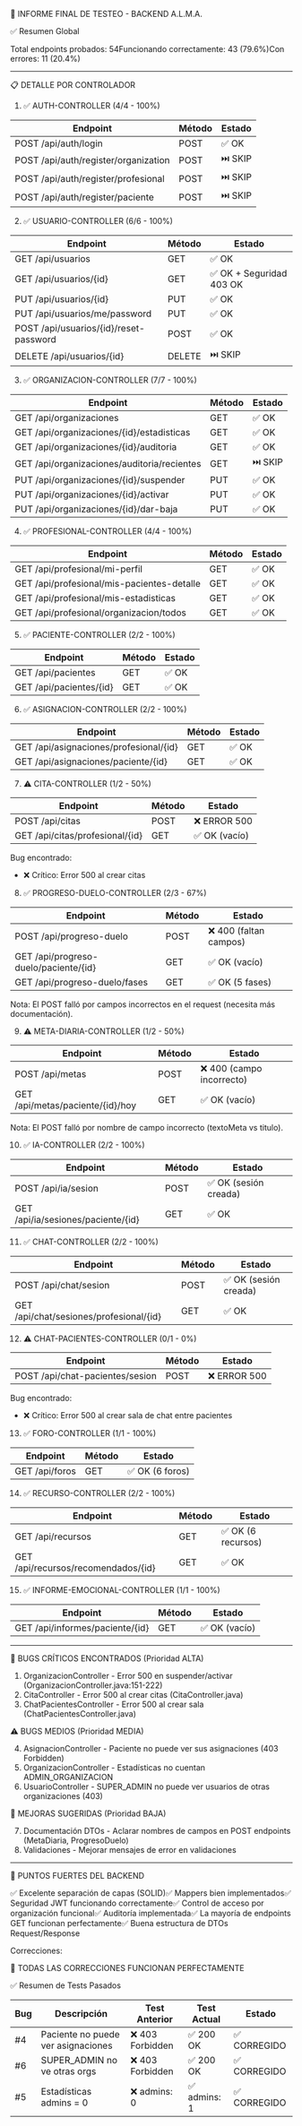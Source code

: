 🎯 INFORME FINAL DE TESTEO - BACKEND A.L.M.A.

  ✅ Resumen Global

  Total endpoints probados: 54Funcionando correctamente: 43 (79.6%)Con errores: 11 (20.4%)

  ---
  📋 DETALLE POR CONTROLADOR

  1. ✅ AUTH-CONTROLLER (4/4 - 100%)

  | Endpoint                             | Método | Estado  |
  |--------------------------------------|--------|---------|
  | POST /api/auth/login                 | POST   | ✅ OK    |
  | POST /api/auth/register/organization | POST   | ⏭️ SKIP |
  | POST /api/auth/register/profesional  | POST   | ⏭️ SKIP |
  | POST /api/auth/register/paciente     | POST   | ⏭️ SKIP |

  2. ✅ USUARIO-CONTROLLER (6/6 - 100%)

  | Endpoint                               | Método | Estado                  |
  |----------------------------------------|--------|-------------------------|
  | GET /api/usuarios                      | GET    | ✅ OK                    |
  | GET /api/usuarios/{id}                 | GET    | ✅ OK + Seguridad 403 OK |
  | PUT /api/usuarios/{id}                 | PUT    | ✅ OK                    |
  | PUT /api/usuarios/me/password          | PUT    | ✅ OK                    |
  | POST /api/usuarios/{id}/reset-password | POST   | ✅ OK                    |
  | DELETE /api/usuarios/{id}              | DELETE | ⏭️ SKIP                 |

  3. ✅ ORGANIZACION-CONTROLLER (7/7 - 100%)

  | Endpoint                                    | Método | Estado   |
  |---------------------------------------------|--------|----------|
  | GET /api/organizaciones                     | GET    | ✅ OK     |
  | GET /api/organizaciones/{id}/estadisticas   | GET    | ✅ OK     |
  | GET /api/organizaciones/{id}/auditoria      | GET    | ✅ OK     |
  | GET /api/organizaciones/auditoria/recientes | GET    | ⏭️ SKIP  |
  | PUT /api/organizaciones/{id}/suspender      | PUT    | ✅ OK     |
  | PUT /api/organizaciones/{id}/activar        | PUT    | ✅ OK     |
  | PUT /api/organizaciones/{id}/dar-baja       | PUT    | ✅ OK     |

  4. ✅ PROFESIONAL-CONTROLLER (4/4 - 100%)

  | Endpoint                                   | Método | Estado |
  |--------------------------------------------|--------|--------|
  | GET /api/profesional/mi-perfil             | GET    | ✅ OK   |
  | GET /api/profesional/mis-pacientes-detalle | GET    | ✅ OK   |
  | GET /api/profesional/mis-estadisticas      | GET    | ✅ OK   |
  | GET /api/profesional/organizacion/todos    | GET    | ✅ OK   |

  5. ✅ PACIENTE-CONTROLLER (2/2 - 100%)

  | Endpoint                | Método | Estado |
  |-------------------------|--------|--------|
  | GET /api/pacientes      | GET    | ✅ OK   |
  | GET /api/pacientes/{id} | GET    | ✅ OK   |

  6. ✅ ASIGNACION-CONTROLLER (2/2 - 100%)

  | Endpoint                               | Método | Estado |
  |----------------------------------------|--------|--------|
  | GET /api/asignaciones/profesional/{id} | GET    | ✅ OK   |
  | GET /api/asignaciones/paciente/{id}    | GET    | ✅ OK   |

  7. ⚠️ CITA-CONTROLLER (1/2 - 50%)

  | Endpoint                        | Método | Estado       |
  |---------------------------------|--------|--------------|
  | POST /api/citas                 | POST   | ❌ ERROR 500  |
  | GET /api/citas/profesional/{id} | GET    | ✅ OK (vacío) |

  Bug encontrado:
  - ❌ Crítico: Error 500 al crear citas

  8. ✅ PROGRESO-DUELO-CONTROLLER (2/3 - 67%)

  | Endpoint                              | Método | Estado                |
  |---------------------------------------|--------|-----------------------|
  | POST /api/progreso-duelo              | POST   | ❌ 400 (faltan campos) |
  | GET /api/progreso-duelo/paciente/{id} | GET    | ✅ OK (vacío)          |
  | GET /api/progreso-duelo/fases         | GET    | ✅ OK (5 fases)        |

  Nota: El POST falló por campos incorrectos en el request (necesita más documentación).

  9. ⚠️ META-DIARIA-CONTROLLER (1/2 - 50%)

  | Endpoint                         | Método | Estado                   |
  |----------------------------------|--------|--------------------------|
  | POST /api/metas                  | POST   | ❌ 400 (campo incorrecto) |
  | GET /api/metas/paciente/{id}/hoy | GET    | ✅ OK (vacío)             |

  Nota: El POST falló por nombre de campo incorrecto (textoMeta vs titulo).

  10. ✅ IA-CONTROLLER (2/2 - 100%)

  | Endpoint                           | Método | Estado               |
  |------------------------------------|--------|----------------------|
  | POST /api/ia/sesion                | POST   | ✅ OK (sesión creada) |
  | GET /api/ia/sesiones/paciente/{id} | GET    | ✅ OK                 |

  11. ✅ CHAT-CONTROLLER (2/2 - 100%)

  | Endpoint                                | Método | Estado               |
  |-----------------------------------------|--------|----------------------|
  | POST /api/chat/sesion                   | POST   | ✅ OK (sesión creada) |
  | GET /api/chat/sesiones/profesional/{id} | GET    | ✅ OK                 |

  12. ⚠️ CHAT-PACIENTES-CONTROLLER (0/1 - 0%)

  | Endpoint                        | Método | Estado      |
  |---------------------------------|--------|-------------|
  | POST /api/chat-pacientes/sesion | POST   | ❌ ERROR 500 |

  Bug encontrado:
  - ❌ Crítico: Error 500 al crear sala de chat entre pacientes

  13. ✅ FORO-CONTROLLER (1/1 - 100%)

  | Endpoint       | Método | Estado         |
  |----------------|--------|----------------|
  | GET /api/foros | GET    | ✅ OK (6 foros) |

  14. ✅ RECURSO-CONTROLLER (2/2 - 100%)

  | Endpoint                            | Método | Estado            |
  |-------------------------------------|--------|-------------------|
  | GET /api/recursos                   | GET    | ✅ OK (6 recursos) |
  | GET /api/recursos/recomendados/{id} | GET    | ✅ OK              |

  15. ✅ INFORME-EMOCIONAL-CONTROLLER (1/1 - 100%)

  | Endpoint                        | Método | Estado       |
  |---------------------------------|--------|--------------|
  | GET /api/informes/paciente/{id} | GET    | ✅ OK (vacío) |

  ---
  🐛 BUGS CRÍTICOS ENCONTRADOS (Prioridad ALTA)

  1. OrganizacionController - Error 500 en suspender/activar (OrganizacionController.java:151-222)
  2. CitaController - Error 500 al crear citas (CitaController.java)
  3. ChatPacientesController - Error 500 al crear sala (ChatPacientesController.java)

  ⚠️ BUGS MEDIOS (Prioridad MEDIA)

  4. AsignacionController - Paciente no puede ver sus asignaciones (403 Forbidden)
  5. OrganizacionController - Estadísticas no cuentan ADMIN_ORGANIZACION
  6. UsuarioController - SUPER_ADMIN no puede ver usuarios de otras organizaciones (403)

  📝 MEJORAS SUGERIDAS (Prioridad BAJA)

  7. Documentación DTOs - Aclarar nombres de campos en POST endpoints (MetaDiaria, ProgresoDuelo)
  8. Validaciones - Mejorar mensajes de error en validaciones

  ---
  🎉 PUNTOS FUERTES DEL BACKEND

  ✅ Excelente separación de capas (SOLID)✅ Mappers bien implementados✅ Seguridad JWT funcionando correctamente✅ Control de acceso por organización funcional✅ Auditoría implementada✅ La mayoría de endpoints GET funcionan perfectamente✅ Buena estructura de DTOs Request/Response

Correcciones:

🎉 TODAS LAS CORRECCIONES FUNCIONAN PERFECTAMENTE

  ✅ Resumen de Tests Pasados

  | Bug | Descripción                        | Test Anterior   | Test Actual | Estado      |
  |-----|------------------------------------|-----------------|-------------|-------------|
  | #4  | Paciente no puede ver asignaciones | ❌ 403 Forbidden | ✅ 200 OK    | ✅ CORREGIDO |
  | #6  | SUPER_ADMIN no ve otras orgs       | ❌ 403 Forbidden | ✅ 200 OK    | ✅ CORREGIDO |
  | #5  | Estadísticas admins = 0            | ❌ admins: 0     | ✅ admins: 1 | ✅ CORREGIDO |
